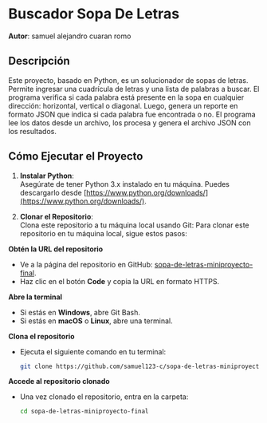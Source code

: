 # Buscador Sopa De Letras

**Autor**: samuel alejandro cuaran romo

## Descripción

Este proyecto, basado en Python, es un solucionador de sopas de letras. Permite ingresar una cuadrícula de letras y una lista de palabras a buscar. El programa verifica si cada palabra está presente en la sopa en cualquier dirección: horizontal, vertical o diagonal. Luego, genera un reporte en formato JSON que indica si cada palabra fue encontrada o no. El programa lee los datos desde un archivo, los procesa y genera el archivo JSON con los resultados.

## Cómo Ejecutar el Proyecto

1. **Instalar Python**:  
   Asegúrate de tener Python 3.x instalado en tu máquina. Puedes descargarlo desde [https://www.python.org/downloads/](https://www.python.org/downloads/).

2. **Clonar el Repositorio**:  
   Clona este repositorio a tu máquina local usando Git:
   Para clonar este repositorio en tu máquina local, sigue estos pasos:

 **Obtén la URL del repositorio**
   - Ve a la página del repositorio en GitHub: [sopa-de-letras-miniproyecto-final](https://github.com/samuel123-c/sopa-de-letras-miniproyecto-final).
   - Haz clic en el botón **Code** y copia la URL en formato HTTPS.

 **Abre la terminal**
   - Si estás en **Windows**, abre Git Bash.
   - Si estás en **macOS** o **Linux**, abre una terminal.

 **Clona el repositorio**
   - Ejecuta el siguiente comando en tu terminal:
     ```bash
     git clone https://github.com/samuel123-c/sopa-de-letras-miniproyecto-final-
     ```
**Accede al repositorio clonado**
   - Una vez clonado el repositorio, entra en la carpeta:
     ```bash
     cd sopa-de-letras-miniproyecto-final
     ```



